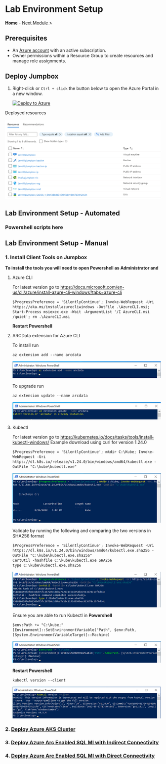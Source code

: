 # Lab Environment Setup

**[Home](../README.md)** - [Next Module >](../modules/aks-deployment.md)

## Prerequisites

* An [Azure account](https://azure.microsoft.com/free/) with an active subscription.
* Owner permissions within a Resource Group to create resources and manage role assignments.

## Deploy Jumpbox

1. Right-click or `Ctrl + click` the button below to open the Azure Portal in a new window.

    [![Deploy to Azure](https://aka.ms/deploytoazurebutton)](https://portal.azure.com/#create/Microsoft.Template/uri/https%3A%2F%2Fraw.githubusercontent.com%2FBobbyH49%2Fazurearcsqlmanagedinstance%2Fmain%2Ftemplates%2Fjumpbox.json)

Deployed resources

![lab-resources](media/lab-resources-1.png)


## Lab Environment Setup - Automated

### Powershell scripts here

## Lab Environment Setup - Manual

### 1.  Install Client Tools on Jumpbox

**To install the tools you will need to open Powershell as Administrator and**

1.  Azure CLI

    For latest version go to https://docs.microsoft.com/en-us/cli/azure/install-azure-cli-windows?tabs=azure-cli

    ```text
    $ProgressPreference = 'SilentlyContinue'; Invoke-WebRequest -Uri https://aka.ms/installazurecliwindows -OutFile .\AzureCLI.msi; Start-Process msiexec.exe -Wait -ArgumentList '/I AzureCLI.msi /quiet'; rm .\AzureCLI.msi
    ```

    **Restart Powershell**

2.  ARCData extension for Azure CLI

    To install run 
    ```text
    az extension add --name arcdata
    ```
    ![arc-data-extension-install](media/arc-data-extension-install.png)

    To upgrade run 
    ```text
    az extension update --name arcdata
    ```
    ![arc-data-extension-update](media/arc-data-extension-update.png)

3.  Kubectl
    
    For latest version go to https://kubernetes.io/docs/tasks/tools/install-kubectl-windows/
    Example download using curl for version 1.24.0 

    ```text
    $ProgressPreference = 'SilentlyContinue'; mkdir C:\Kube; Invoke-WebRequest -Uri https://dl.k8s.io/release/v1.24.0/bin/windows/amd64/kubectl.exe -OutFile "C:\kube\kubectl.exe"
    ```
    ![kubectl-install](media/kubectl-install.png)


    Validate by running the following and comparing the two versions in SHA256 format

    ```text
    $ProgressPreference = 'SilentlyContinue'; Invoke-WebRequest -Uri https://dl.k8s.io/v1.24.0/bin/windows/amd64/kubectl.exe.sha256 -OutFile "C:\kube\kubectl.exe.sha256"
    CertUtil -hashfile C:\kube\kubectl.exe SHA256
    type C:\kube\kubectl.exe.sha256
    ```
    ![kubectl-sha5](media/kubectl-sha5.png)

    Ensure you are able to run Kubectl in **Powershell**

    ```text
    $env:Path += "C:\kube;"
    [Environment]::SetEnvironmentVariable("Path", $env:Path, [System.EnvironmentVariableTarget]::Machine)
    ```
    ![kubectl-path](media/kubectl-path.png)

    **Restart Powershell**

    ```text
    kubectl version --client
    ```
    ![kubectl-version](media/kubectl-version.png)


### 2. [Deploy Azure AKS Cluster](./aks-deployment.md)
### 3. [Deploy Azure Arc Enabled SQL MI with Indirect Connectivity](./indirect.md)
### 4. [Deploy Azure Arc Enabled SQL MI with Direct Connectivity](./direct.md)
